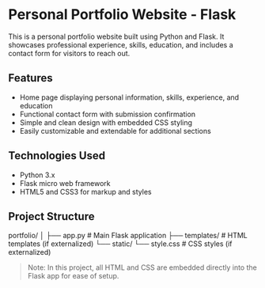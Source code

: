 # Personal Portfolio Website - Flask

This is a personal portfolio website built using Python and Flask. It showcases professional experience, skills, education, and includes a contact form for visitors to reach out.

## Features

- Home page displaying personal information, skills, experience, and education
- Functional contact form with submission confirmation
- Simple and clean design with embedded CSS styling
- Easily customizable and extendable for additional sections

## Technologies Used

- Python 3.x
- Flask micro web framework
- HTML5 and CSS3 for markup and styles

## Project Structure

portfolio/
│
├── app.py                 # Main Flask application
├── templates/             # HTML templates (if externalized)
└── static/
    └── style.css          # CSS styles (if externalized)

> Note: In this project, all HTML and CSS are embedded directly into the Flask app for ease of setup.

